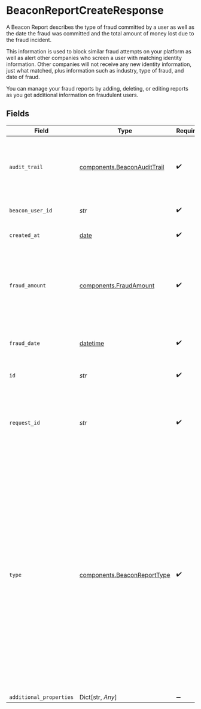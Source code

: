 # BeaconReportCreateResponse

A Beacon Report describes the type of fraud committed by a user as well as the date the fraud was committed and the total amount of money lost due to the fraud incident.

This information is used to block similar fraud attempts on your platform as well as alert other companies who screen a user with matching identity information.
Other companies will not receive any new identity information, just what matched, plus information such as industry, type of fraud, and date of fraud.

You can manage your fraud reports by adding, deleting, or editing reports as you get additional information on fraudulent users.


## Fields

| Field                                                                                                                                                                                                                                                                                                                                                                                             | Type                                                                                                                                                                                                                                                                                                                                                                                              | Required                                                                                                                                                                                                                                                                                                                                                                                          | Description                                                                                                                                                                                                                                                                                                                                                                                       | Example                                                                                                                                                                                                                                                                                                                                                                                           |
| ------------------------------------------------------------------------------------------------------------------------------------------------------------------------------------------------------------------------------------------------------------------------------------------------------------------------------------------------------------------------------------------------- | ------------------------------------------------------------------------------------------------------------------------------------------------------------------------------------------------------------------------------------------------------------------------------------------------------------------------------------------------------------------------------------------------- | ------------------------------------------------------------------------------------------------------------------------------------------------------------------------------------------------------------------------------------------------------------------------------------------------------------------------------------------------------------------------------------------------- | ------------------------------------------------------------------------------------------------------------------------------------------------------------------------------------------------------------------------------------------------------------------------------------------------------------------------------------------------------------------------------------------------- | ------------------------------------------------------------------------------------------------------------------------------------------------------------------------------------------------------------------------------------------------------------------------------------------------------------------------------------------------------------------------------------------------- |
| `audit_trail`                                                                                                                                                                                                                                                                                                                                                                                     | [components.BeaconAuditTrail](../../models/components/beaconaudittrail.md)                                                                                                                                                                                                                                                                                                                        | :heavy_check_mark:                                                                                                                                                                                                                                                                                                                                                                                | Information about the last change made to the parent object specifying what caused the change as well as when it occurred.                                                                                                                                                                                                                                                                        |                                                                                                                                                                                                                                                                                                                                                                                                   |
| `beacon_user_id`                                                                                                                                                                                                                                                                                                                                                                                  | *str*                                                                                                                                                                                                                                                                                                                                                                                             | :heavy_check_mark:                                                                                                                                                                                                                                                                                                                                                                                | ID of the associated Beacon User.                                                                                                                                                                                                                                                                                                                                                                 | becusr_11111111111111                                                                                                                                                                                                                                                                                                                                                                             |
| `created_at`                                                                                                                                                                                                                                                                                                                                                                                      | [date](https://docs.python.org/3/library/datetime.html#date-objects)                                                                                                                                                                                                                                                                                                                              | :heavy_check_mark:                                                                                                                                                                                                                                                                                                                                                                                | An ISO8601 formatted timestamp.                                                                                                                                                                                                                                                                                                                                                                   | 2020-07-24T03:26:02Z                                                                                                                                                                                                                                                                                                                                                                              |
| `fraud_amount`                                                                                                                                                                                                                                                                                                                                                                                    | [components.FraudAmount](../../models/components/fraudamount.md)                                                                                                                                                                                                                                                                                                                                  | :heavy_check_mark:                                                                                                                                                                                                                                                                                                                                                                                | The amount and currency of the fraud or attempted fraud.<br/>`fraud_amount` should be omitted to indicate an unknown fraud amount.                                                                                                                                                                                                                                                                |                                                                                                                                                                                                                                                                                                                                                                                                   |
| `fraud_date`                                                                                                                                                                                                                                                                                                                                                                                      | [datetime](https://docs.python.org/3/library/datetime.html#datetime-objects)                                                                                                                                                                                                                                                                                                                      | :heavy_check_mark:                                                                                                                                                                                                                                                                                                                                                                                | A date in the format YYYY-MM-DD (RFC 3339 Section 5.6).                                                                                                                                                                                                                                                                                                                                           | 1990-05-29                                                                                                                                                                                                                                                                                                                                                                                        |
| `id`                                                                                                                                                                                                                                                                                                                                                                                              | *str*                                                                                                                                                                                                                                                                                                                                                                                             | :heavy_check_mark:                                                                                                                                                                                                                                                                                                                                                                                | ID of the associated Beacon Report.                                                                                                                                                                                                                                                                                                                                                               | becrpt_11111111111111                                                                                                                                                                                                                                                                                                                                                                             |
| `request_id`                                                                                                                                                                                                                                                                                                                                                                                      | *str*                                                                                                                                                                                                                                                                                                                                                                                             | :heavy_check_mark:                                                                                                                                                                                                                                                                                                                                                                                | A unique identifier for the request, which can be used for troubleshooting. This identifier, like all Plaid identifiers, is case sensitive.                                                                                                                                                                                                                                                       |                                                                                                                                                                                                                                                                                                                                                                                                   |
| `type`                                                                                                                                                                                                                                                                                                                                                                                            | [components.BeaconReportType](../../models/components/beaconreporttype.md)                                                                                                                                                                                                                                                                                                                        | :heavy_check_mark:                                                                                                                                                                                                                                                                                                                                                                                | The type of Beacon Report.<br/><br/>`first_party`: If this is the same individual as the one who submitted the KYC.<br/><br/>`third_party`: If this is a different individual from the one who submitted the KYC.<br/><br/>`synthetic`: If this is an individual using fabricated information.<br/><br/>`account_takeover`: If this individual's account was compromised.<br/><br/>`unknown`: If you aren't sure who committed the fraud. |                                                                                                                                                                                                                                                                                                                                                                                                   |
| `additional_properties`                                                                                                                                                                                                                                                                                                                                                                           | Dict[str, *Any*]                                                                                                                                                                                                                                                                                                                                                                                  | :heavy_minus_sign:                                                                                                                                                                                                                                                                                                                                                                                | N/A                                                                                                                                                                                                                                                                                                                                                                                               |                                                                                                                                                                                                                                                                                                                                                                                                   |
